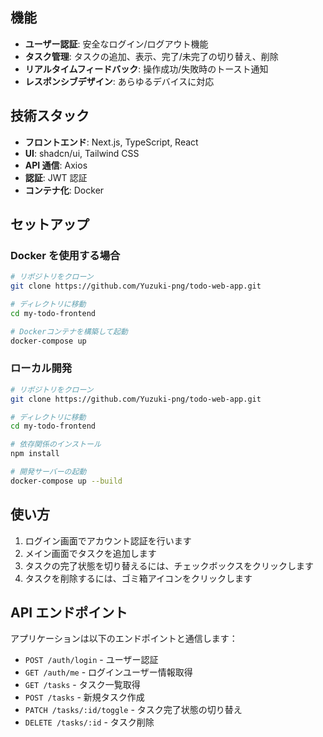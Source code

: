## 機能

- **ユーザー認証**: 安全なログイン/ログアウト機能
- **タスク管理**: タスクの追加、表示、完了/未完了の切り替え、削除
- **リアルタイムフィードバック**: 操作成功/失敗時のトースト通知
- **レスポンシブデザイン**: あらゆるデバイスに対応

## 技術スタック

- **フロントエンド**: Next.js, TypeScript, React
- **UI**: shadcn/ui, Tailwind CSS
- **API 通信**: Axios
- **認証**: JWT 認証
- **コンテナ化**: Docker

## セットアップ

### Docker を使用する場合

```bash
# リポジトリをクローン
git clone https://github.com/Yuzuki-png/todo-web-app.git

# ディレクトリに移動
cd my-todo-frontend

# Dockerコンテナを構築して起動
docker-compose up
```

### ローカル開発

```bash
# リポジトリをクローン
git clone https://github.com/Yuzuki-png/todo-web-app.git

# ディレクトリに移動
cd my-todo-frontend

# 依存関係のインストール
npm install

# 開発サーバーの起動
docker-compose up --build
```

## 使い方

1. ログイン画面でアカウント認証を行います
2. メイン画面でタスクを追加します
3. タスクの完了状態を切り替えるには、チェックボックスをクリックします
4. タスクを削除するには、ゴミ箱アイコンをクリックします

## API エンドポイント

アプリケーションは以下のエンドポイントと通信します：

- `POST /auth/login` - ユーザー認証
- `GET /auth/me` - ログインユーザー情報取得
- `GET /tasks` - タスク一覧取得
- `POST /tasks` - 新規タスク作成
- `PATCH /tasks/:id/toggle` - タスク完了状態の切り替え
- `DELETE /tasks/:id` - タスク削除
